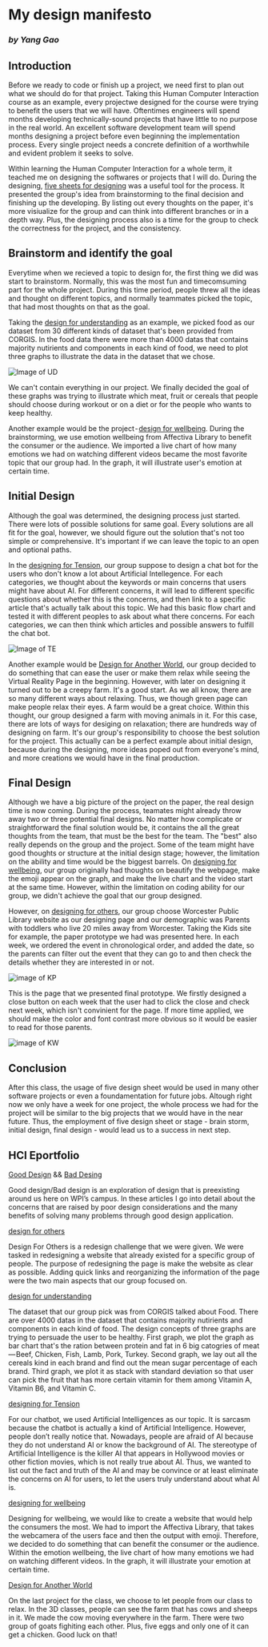 # **My design manifesto**
### _by Yang Gao_

## **Introduction**
Before we ready to code or finish up a project, we need first to plan out what we should do for that project. Taking this Human Computer Interaction course as an example, every projectwe designed for the course were trying to benefit the users that we will have. Oftentimes engineers will spend months developing technically-sound projects that have little to no purpose in the real world. An excellent software development team will spend months designing a project before even beginning the implementation process. Every single project needs a concrete definition of a worthwhile and evident problem it seeks to solve.

Within learning the Human Computer Interaction for a whole term, it teached me on designing the softwares or projects that I will do. During the designing, [five sheets for designing](http://fds.design) was a useful tool for the process. It presented the group's idea from brainstorming to the final decision and finishing up the developing. By listing out every thoughts on the paper, it's more visiualize for the group and can think into different branches or in a depth way. Plus, the designing process also is a time for the group to check the correctness for the project, and the consistency.

## **Brainstorm and identify the goal**
Everytime when we recieved a topic to design for, the first thing we did was start to brainstorm. Normally, this was the most fun and timecomsuming part for the whole project. During this time period, people threw all the ideas and thought on different topics, and normally teammates picked the topic, that had most thoughts on that as the goal.

Taking the [design for understanding](https://medium.com/@gyang2518/design-documentation-for-understanding-509d4b3aeec) as an example, we picked food as our dataset from 30 different kinds of dataset that's been provided from CORGIS. In the food data there were more than 4000 datas that contains majority nutirients and components in each kind of food, we need to plot three graphs to illustrate the data in the dataset that we chose.

![Image of UD](https://cdn-images-1.medium.com/max/800/1*A9Zb_7r-TCX51MXothMd2w.jpeg)

We can't contain everything in our project. We finally decided the goal of these graphs was trying to illustrate which meat, fruit or cereals that people should choose during workout or on a diet or for the people who wants to keep healthy.

Another example would be the project - [design for wellbeing](https://medium.com/@gyang2518/design-documentation-for-wellbeing-a1553f764596). During the brainstorming, we use emotion wellbeing from Affectiva Library to benefit the consumer or the audience. We imported a live chart of how many emotions we had on watching different videos became the most favorite topic that our group had. In the graph, it will illustrate user's emotion at certain time.

## **Initial Design**
Although the goal was determined, the designing process just started. There were lots of possible solutions for same goal. Every solutions are all fit for the goal, however, we should figure out the solution that's not too simple or comprehensive. It's important if we can leave the topic to an open and optional paths. 

In the [designing for Tension](https://medium.com/@gyang2518/design-documentation-of-tension-779f023a98ff), our group suppose to design a chat bot for the users who don't know a lot about Artificial Intellegence. For each categories, we thought about the keywords or main concerns that users might have about AI. For different concerns, it will lead to different specific questions about whether this is the concerns, and then link to a specific article that's actually talk about this topic. We had this basic flow chart and tested it with different peoples to ask about what there concerns. For each categories, we can then think which articles and possible answers to fulfill the chat bot.

![Image of TE](https://cdn-images-1.medium.com/max/800/1*E6T4CQTnnFwu0XOtWxZfmQ.jpeg)

Another example would be [Design for Another World](https://medium.com/@gyang2518/design-documentation-for-another-world-1d903c1efd4e), our group decided to do something that can ease the user or make them relax while seeing the Virtual Reality Page in the beginning. However, with later on designing it turned out to be a creepy farm. It's a good start. As we all know, there are so many different ways about relaxing. Thus, we though green page can make people relax their eyes. A farm would be a great choice. Within this thought, our group designed a farm with moving animals in it. For this case, there are lots of ways for desiging on relaxation; there are hundreds way of designing on farm. It's our group's responsibility to choose the best solution for the project. This actually can be a perfect example about initial design, because during the designing, more ideas poped out from everyone's mind, and more creations we would have in the final production.


## **Final Design**
Although we have a big picture of the project on the paper, the real design time is now coming. During the process, teamates might already throw away two or three potential final designs. No matter how complicate or straightforward the final solution would be, it contains the all the great thoughts from the team, that must be the best for the team. The "best" also really depends on the group and the project. Some of the team might have good thoughts or structure at the initial design stage; however, the limitation on the ability and time would be the biggest barrels. On [designing for wellbeing](https://medium.com/@gyang2518/design-documentation-for-wellbeing-a1553f764596), our group originally had thoughts on beautify the webpage, make the emoji appear on the graph, and make the live chart and the video start at the same time. However, within the limitation on coding ability for our group, we didn't achieve the goal that our group designed.

However, on [designing for others](https://medium.com/@gyang2518/group-17-design-documentation-fb06fab4fe7a), our group choose Worcester Public Library website as our designing page and our demographic was Parents with toddlers who live 20 miles away from Worcester. Taking the Kids site for example, the paper prototype we had was presented here. In each week, we ordered the event in chronological order, and added the date, so the parents can filter out the event that they can go to and then check the details whether they are interested in or not.

![image of KP](https://cdn-images-1.medium.com/max/800/1*j0FJPdoetGzMhOhd4C6NRw.jpeg)

This is the page that we presented final prototype. We firstly designed a close button on each week that the user had to click the close and check next week, which isn't convinient for the page. If more time applied, we should make the color and font contrast more obvious so it would be easier to read for those parents.

![image of KW](https://cdn-images-1.medium.com/max/800/1*FzGIJQ3SZMpv8XMx_DDaEg.jpeg)


## **Conclusion**
After this class, the usage of five design sheet would be used in many other software projects or even a foundamentation for future jobs. Altough right now we only have a week for one project, the whole process we had for the project will be similar to the big projects that we would have in the near future. Thus, the employment of five design sheet or stage - brain storm, initial design, final design - would lead us to a success in next step.

## **HCI Eportfolio**
[Good Design](https://medium.com/@gyang2518/good-design-on-school-website-262b0797efc0) &&  [Bad Desing](https://medium.com/@gyang2518/bad-design-on-school-website-be72428fbc22?source=your_stories_page---------------------------)

Good design/Bad design is an exploration of design that is preexisting around us here on WPI’s campus. In these articles I go into detail about the concerns that are raised by poor design considerations and the many benefits of solving many problems through good design application.

[design for others](https://medium.com/@gyang2518/group-17-design-documentation-fb06fab4fe7a)

Design For Others is a redesign challenge that we were given. We were tasked in redesigning a website that already existed for a specific group of people. The purpose of redesigning the page is make the website as clear as possible. Adding quick links and reorganizing the information of the page were the two main aspects that our group focused on. 

[design for understanding](https://medium.com/@gyang2518/design-documentation-for-understanding-509d4b3aeec)

The dataset that our group pick was from CORGIS talked about Food. There are over 4000 datas in the dataset that contains majority nutirients and components in each kind of food. The design concepts of three graphs are trying to persuade the user to be healthy. First graph, we plot the graph as bar chart that's the ration between protein and fat in 6 big catogries of meat — Beef, Chicken, Fish, Lamb, Pork, Turkey. Second graph, we lay out all the cereals kind in each brand and find out the mean sugar percentage of each brand. Third graph, we plot it as stack with standard deviation so that user can pick the fruit that has more certain vitamin for them among Vitamin A, Vitamin B6, and Vitamin C.

[designing for Tension](https://medium.com/@gyang2518/design-documentation-of-tension-779f023a98ff)

For our chatbot, we used Artificial Intelligences as our topic. It is sarcasm because the chatbot is actually a kind of Artificial Intelligence. However, people don’t really notice that. Nowadays, people are afraid of AI because they do not understand AI or know the background of AI. The stereotype of Artificial Intelligence is the killer AI that appears in Hollywood movies or other fiction movies, which is not really true about AI. Thus, we wanted to list out the fact and truth of the AI and may be convince or at least eliminate the concerns on AI for users, to let the users truly understand about what AI is.

[designing for wellbeing](https://medium.com/@gyang2518/design-documentation-for-wellbeing-a1553f764596)

Designing for wellbeing, we would like to create a website that would help the consumers the most. We had to import the Affectiva Library, that takes the webcamera of the users face and then the output with emoji. Therefore, we decided to do something that can benefit the consumer or the audience. Within the emotion wellbeing, the live chart of how many emotions we had on watching different videos. In the graph, it will illustrate your emotion at certain time.

[Design for Another World](https://medium.com/@gyang2518/design-documentation-for-another-world-1d903c1efd4e)

On the last project for the class, we choose to let people from our class to relax. In the 3D classes, people can see the farm that has cows and sheeps in it. We made the cow moving everywhere in the farm. There were two group of goats fighiting each other. Plus, five eggs and only one of it can get a chicken. Good luck on that!
